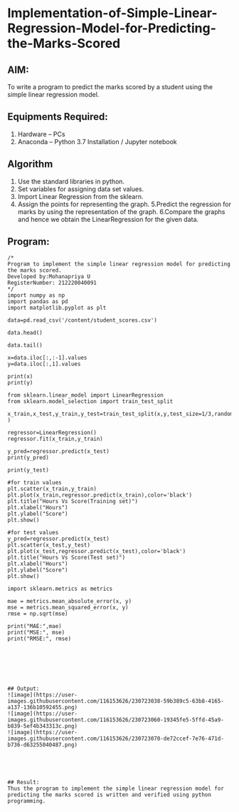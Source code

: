 # Implementation-of-Simple-Linear-Regression-Model-for-Predicting-the-Marks-Scored

## AIM:
To write a program to predict the marks scored by a student using the simple linear regression model.

## Equipments Required:
1. Hardware – PCs
2. Anaconda – Python 3.7 Installation / Jupyter notebook

## Algorithm
1. Use the standard libraries in python.
2. Set variables for assigning data set values.
3. Import Linear Regression from the sklearn.
4. Assign the points for representing the graph.
5.Predict the regression for marks by using the representation of the graph.
6.Compare the graphs and hence we obtain the LinearRegression for the given data.


## Program:
```
/*
Program to implement the simple linear regression model for predicting the marks scored.
Developed by:Mohanapriya U
RegisterNumber: 212220040091
*/
import numpy as np
import pandas as pd
import matplotlib.pyplot as plt

data=pd.read_csv('/content/student_scores.csv')

data.head()

data.tail()

x=data.iloc[:,:-1].values  
y=data.iloc[:,1].values

print(x)
print(y)

from sklearn.linear_model import LinearRegression
from sklearn.model_selection import train_test_split 

x_train,x_test,y_train,y_test=train_test_split(x,y,test_size=1/3,random_state=0 )

regressor=LinearRegression() 
regressor.fit(x_train,y_train)

y_pred=regressor.predict(x_test) 
print(y_pred)

print(y_test)

#for train values
plt.scatter(x_train,y_train) 
plt.plot(x_train,regressor.predict(x_train),color='black') 
plt.title("Hours Vs Score(Training set)") 
plt.xlabel("Hours")
plt.ylabel("Score")
plt.show()

#for test values
y_pred=regressor.predict(x_test) 
plt.scatter(x_test,y_test) 
plt.plot(x_test,regressor.predict(x_test),color='black') 
plt.title("Hours Vs Score(Test set)") 
plt.xlabel("Hours")
plt.ylabel("Score")
plt.show()

import sklearn.metrics as metrics

mae = metrics.mean_absolute_error(x, y)
mse = metrics.mean_squared_error(x, y)
rmse = np.sqrt(mse)  

print("MAE:",mae)
print("MSE:", mse)
print("RMSE:", rmse)







## Output:
![image](https://user-images.githubusercontent.com/116153626/230723038-59b389c5-63b8-4165-a137-136b10592455.png)
![image](https://user-images.githubusercontent.com/116153626/230723060-19345fe5-5ffd-45a9-b839-5ef4b343313c.png)
![image](https://user-images.githubusercontent.com/116153626/230723070-de72ccef-7e76-471d-b736-d63255040487.png)





## Result:
Thus the program to implement the simple linear regression model for predicting the marks scored is written and verified using python programming.

